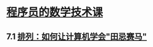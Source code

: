# [程序员的数学技术课](https://time.geekbang.org/column/intro/143)

## 7.1 [排列：如何让计算机学会"田忌赛马"](https://time.geekbang.org/column/article/75129)


